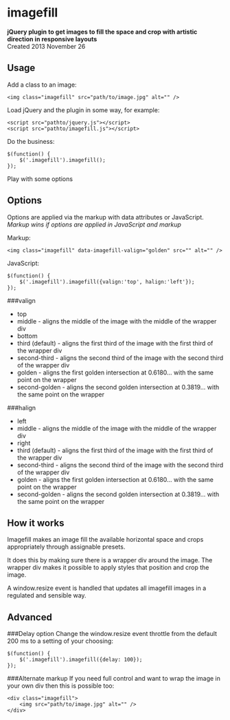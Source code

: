 imagefill
=========

**jQuery plugin to get images to fill the space and crop with artistic direction in responsive layouts**  
Created 2013 November 26

Usage
-----
Add a class to an image:
```
<img class="imagefill" src="path/to/image.jpg" alt="" />
```
Load jQuery and the plugin in some way, for example:
```
<script src="pathto/jquery.js"></script>
<script src="pathto/imagefill.js"></script>
```

Do the business:
```
$(function() {
    $('.imagefill').imagefill();
});
```
Play with some options

Options
-------

Options are applied via the markup with data attributes or JavaScript.  
*Markup wins if options are applied in JavaScript and markup*

Markup:
```
<img class="imagefill" data-imagefill-valign="golden" src="" alt="" />
```

JavaScript:
```
$(function() {
    $('.imagefill').imagefill({valign:'top', halign:'left'});
});
```

###valign
* top
* middle - aligns the middle of the image with the middle of the wrapper div
* bottom
* third (default) - aligns the first third of the image with the first third of the wrapper div
* second-third - aligns the second third of the image with the second third of the wrapper div
* golden - aligns the first golden intersection at 0.6180... with the same point on the wrapper
* second-golden - aligns the second golden intersection at 0.3819... with the same point on the wrapper

###halign
* left
* middle - aligns the middle of the image with the middle of the wrapper div
* right
* third (default) - aligns the first third of the image with the first third of the wrapper div
* second-third - aligns the second third of the image with the second third of the wrapper div
* golden - aligns the first golden intersection at 0.6180... with the same point on the wrapper
* second-golden - aligns the second golden intersection at 0.3819... with the same point on the wrapper


How it works
------------
Imagefill makes an image fill the available horizontal space and crops appropriately through assignable presets.

It does this by making sure there is a wrapper div around the image. The wrapper div makes it possible to apply styles that position and crop the image.

A window.resize event is handled that updates all imagefill images in a regulated and sensible way.


Advanced
--------

###Delay option
Change the window.resize event throttle from the default 200 ms to a setting of your choosing:
```
$(function() {
    $('.imagefill').imagefill({delay: 100});
});
```

###Alternate markup
If you need full control and want to wrap the image in your own div then this is possible too:
```
<div class="imagefill">
    <img src="path/to/image.jpg" alt="" />
</div>
```
